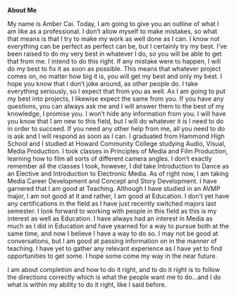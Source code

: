 **About Me**

My name is Amber Cai. Today, I am going to give you an outline of what I am like as a professional. I don’t allow myself to make mistakes, so what that means is that I try to make my work as well done as I can. I know not everything can be perfect as perfect can be, but I certainly try my best. I’ve been raised to do my very best in whatever I do, so you will be able to get that from me. I intend to do this right. If any mistake were to happen, I will do my best to fix it as soon as possible. This means that whatever project comes on, no matter how big it is, you will get my best and only my best. I hope you know that I don’t joke around, as other people do. I take everything seriously, so I expect that from you as well. As I am going to put my best into projects, I likewise expect the same from you. If you have any questions, you can always ask me and I will answer them to the best of my knowledge, I promise you. I won’t hide any information from you. I will have you know that I am new to this field, but I will do whatever it is I need to do in order to succeed. If you need any other help from me, all you need to do is ask and I will respond as soon as I can. I graduated from Hammond High School and I studied at Howard Community College studying Audio, Visual, Media Production. I took classes in Principles of Media and Film Production, learning how to film all sorts of different camera angles. I don’t exactly remember all the classes I took, however, I did take Introduction to Dance as an Elective and Introduction to Electronic Media. As of right now, I am taking Media Career Development and Concept and Story Development. I have garnered that I am good at Teaching. Although I have studied in an AVMP major, I am not good at it and rather, I am good at Education. I don’t yet have any certifications in the field as I have just recently switched majors last semester. I look forward to working with people in this field as this is my interest as well as Education. I have always had an interest in Media as much as I did in Education and have yearned for a way to pursue both at the same time, and now I believe I have a way to do so. I may not be good at conversations, but I am good at passing information on in the manner of teaching. I have yet to gather any relevant experience as I have yet to find opportunities to get some. I hope some come my way in the near future.

I am about completion and how to do it right, and to do it right is to follow the directions correctly which is what the people want me to do...and I do what is within my ability to do it right, like I said before.